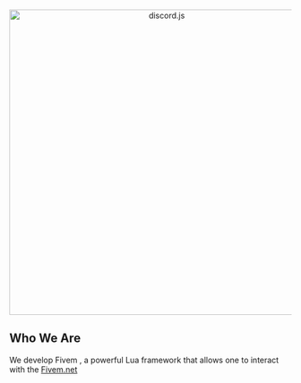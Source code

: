 <div align="center">
	<br />
	<p>
		<a href="https://discord.js.org/"><img src="https://media.discordapp.net/attachments/1148345371442020352/1179271505151008870/OPTION_DEVELOEPR_2.png" width="546" alt="discord.js" /></a>
	</p>
</div>

## Who We Are

We develop Fivem , a powerful Lua framework that allows one to interact with the [Fivem.net](https://docs.fivem.net/natives/)
